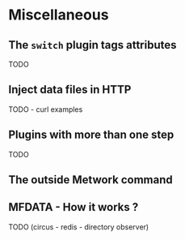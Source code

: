 
# Miscellaneous

## The `switch` plugin tags attributes

TODO

## Inject data files in HTTP

TODO - curl examples 

## Plugins with more than one step

TODO 

## The outside Metwork command

## MFDATA - How it works ?

TODO (circus - redis - directory observer)

